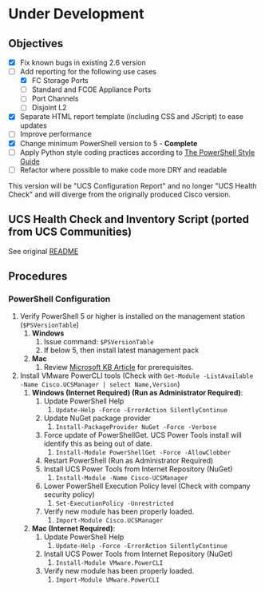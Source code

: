 # Under Development
## Objectives
- [x] Fix known bugs in existing 2.6 version
- [ ] Add reporting for the following use cases
  - [x] FC Storage Ports
  - [ ] Standard and FCOE Appliance Ports
  - [ ] Port Channels
  - [ ] Disjoint L2
- [x] Separate HTML report template (including CSS and JScript) to ease updates
- [ ] Improve performance
- [x] Change minimum PowerShell version to 5 - **Complete**
- [ ] Apply Python style coding practices according to [The PowerShell Style Guide](https://github.com/PoshCode/PowerShellPracticeAndStyle/blob/master/Style-Guide/Introduction.md)
- [ ] Refactor where possible to make code more DRY and readable

This version will be "UCS Configuration Report" and no longer "UCS Health Check" and will diverge from the originally produced Cisco version.

## UCS Health Check and Inventory Script (ported from UCS Communities)
See original [README](https://github.com/datacenter/ucs-browser)

## Procedures
### PowerShell Configuration
1. Verify PowerShell 5 or higher is installed on the management station (`$PSVersionTable`)
   1. **Windows**
      1. Issue command: `$PSVersionTable`
      2. If below 5, then install latest management pack
   2. **Mac**
      1. Review [Microsoft KB Article][1] for prerequisites.
2. Install VMware PowerCLI tools (Check with `Get-Module -ListAvailable -Name Cisco.UCSManager | select Name,Version`)
   1. **Windows (Internet Required) (Run as Administrator Required)**:
      1. Update PowerShell Help
         1. `Update-Help -Force -ErrorAction SilentlyContinue`
      2. Update NuGet package provider
         1. `Install-PackageProvider NuGet -Force -Verbose`
      3. Force update of PowerShellGet. UCS Power Tools install will identify this as being out of date.
         1. `Install-Module PowerShellGet -Force -AllowClobber`
      4. Restart PowerShell (Run as Administrator Required)
      5. Install UCS Power Tools from Internet Repository (NuGet)
         1. `Install-Module -Name Cisco-UCSManager`
      6. Lower PowerShell Execution Policy level (Check with company security policy)
         1. `Set-ExecutionPolicy -Unrestricted`
      7. Verify new module has been properly loaded.
         1. `Import-Module Cisco.UCSManager`
   2. **Mac (Internet Required)**:
      1. Update PowerShell Help
         1. `Update-Help -Force -ErrorAction SilentlyContinue`
      2. Install UCS Power Tools from Internet Repository (NuGet)
         1. `Install-Module VMware.PowerCLI`
      3. Verify new module has been properly loaded.
         1. `Import-Module VMware.PowerCLI`

[1]: https://docs.microsoft.com/en-us/powershell/scripting/install/installing-powershell-on-macos?view=powershell-7.2

[2]: https://kb.vmware.com/s/article/59235
